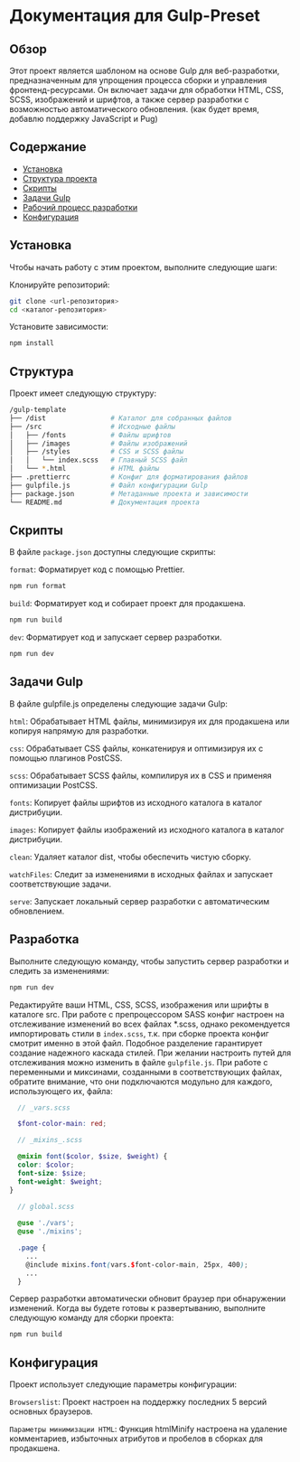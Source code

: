 # Документация для Gulp-Preset
## Обзор
Этот проект является шаблоном на основе Gulp для веб-разработки, предназначенным для упрощения процесса сборки и управления фронтенд-ресурсами. Он включает задачи для обработки HTML, CSS, SCSS, изображений и шрифтов, а также сервер разработки с возможностью автоматического обновления. (как будет время, добавлю поддержку JavaScript и Pug)

## Содержание
- [Установка](#установка)
- [Структура проекта](#структура)
- [Скрипты](#скрипты)
- [Задачи Gulp](#задачи)
- [Рабочий процесс разработки](#разработка)
- [Конфигурация](#конфигурация)
## Установка
Чтобы начать работу с этим проектом, выполните следующие шаги:

Клонируйте репозиторий:
```bash
git clone <url-репозитория>
cd <каталог-репозитория>
```

Установите зависимости:
```bash
npm install
```

## Структура
Проект имеет следующую структуру:

```bash
/gulp-template
├── /dist                # Каталог для собранных файлов
├── /src                 # Исходные файлы
│   ├── /fonts           # Файлы шрифтов
│   ├── /images          # Файлы изображений
│   ├── /styles          # CSS и SCSS файлы
│   │   └── index.scss   # Главный SCSS файл
│   └── *.html           # HTML файлы
├── .prettierrc          # Конфиг для форматирования файлов
├── gulpfile.js          # Файл конфигурации Gulp
├── package.json         # Метаданные проекта и зависимости
└── README.md            # Документация проекта
```

## Скрипты

В файле `package.json` доступны следующие скрипты:

`format`: Форматирует код с помощью Prettier.

```bash
npm run format
```

`build`: Форматирует код и собирает проект для продакшена.

```bash
npm run build
```

`dev`: Форматирует код и запускает сервер разработки.

```bash
npm run dev
```

## Задачи Gulp

В файле gulpfile.js определены следующие задачи Gulp:

`html`: Обрабатывает HTML файлы, минимизируя их для продакшена или копируя напрямую для разработки.  

`css`: Обрабатывает CSS файлы, конкатенируя и оптимизируя их с помощью плагинов PostCSS.  

`scss`: Обрабатывает SCSS файлы, компилируя их в CSS и применяя оптимизации PostCSS.  

`fonts`: Копирует файлы шрифтов из исходного каталога в каталог дистрибуции.  

`images`: Копирует файлы изображений из исходного каталога в каталог дистрибуции.  

`clean`: Удаляет каталог dist, чтобы обеспечить чистую сборку.  

`watchFiles`: Следит за изменениями в исходных файлах и запускает соответствующие задачи. 

`serve`: Запускает локальный сервер разработки с автоматическим обновлением. 

## Разработка

Выполните следующую команду, чтобы запустить сервер разработки и следить за изменениями:

```bash
npm run dev
```

Редактируйте ваши HTML, CSS, SCSS, изображения или шрифты в каталоге src. При работе с препроцессором SASS конфиг настроен на отслеживание изменений во всех файлах *.scss, однако рекомендуется импортировать стили в `index.scss`, т.к. при сборке проекта конфиг смотрит именно в этой файл. Подобное разделение гарантирует создание надежного каскада стилей. При желании настроить путей для отслеживания можно изменить в файле `gulpfile.js`.
При работе с переменными и миксинами, созданными в соответствующих файлах, обратите внимание, что они подключаются модульно для каждого, использующего их, файла:

```scss
  // _vars.scss

  $font-color-main: red;
```
```scss
  // _mixins_.scss

  @mixin font($color, $size, $weight) {
  color: $color;
  font-size: $size;
  font-weight: $weight;
}
```

```scss
  // global.scss
  
  @use './vars';
  @use './mixins';

  .page {
    ...
    @include mixins.font(vars.$font-color-main, 25px, 400);
    ...
  }
```
Сервер разработки автоматически обновит браузер при обнаружении изменений. Когда вы будете готовы к развертыванию, выполните следующую команду для сборки проекта:

```bash
npm run build
```

## Конфигурация
Проект использует следующие параметры конфигурации:

`Browserslist`: Проект настроен на поддержку последних 5 версий основных браузеров.  

`Параметры минимизации HTML`: Функция htmlMinify настроена на удаление комментариев, избыточных атрибутов и пробелов в сборках для продакшена.